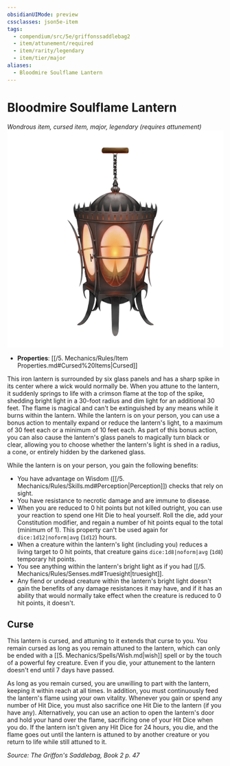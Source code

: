 ```yaml
---
obsidianUIMode: preview
cssclasses: json5e-item
tags:
  - compendium/src/5e/griffonssaddlebag2
  - item/attunement/required
  - item/rarity/legendary
  - item/tier/major
aliases:
  - Bloodmire Soulflame Lantern
---
```

# Bloodmire Soulflame Lantern
*Wondrous item, cursed item, major, legendary (requires attunement)*  
![](https://raw.githubusercontent.com/TheGiddyLimit/homebrew-img/main/img/GriffonsSaddlebag2/Items/Bloodmire-Soulflame-Lantern.webp#right)  

- **Properties**: [[/5. Mechanics/Rules/Item Properties.md#Cursed%20Items\|Cursed]]

This iron lantern is surrounded by six glass panels and has a sharp spike in its center where a wick would normally be. When you attune to the lantern, it suddenly springs to life with a crimson flame at the top of the spike, shedding bright light in a 30-foot radius and dim light for an additional 30 feet. The flame is magical and can't be extinguished by any means while it burns within the lantern. While the lantern is on your person, you can use a bonus action to mentally expand or reduce the lantern's light, to a maximum of 30 feet each or a minimum of 10 feet each. As part of this bonus action, you can also cause the lantern's glass panels to magically turn black or clear, allowing you to choose whether the lantern's light is shed in a radius, a cone, or entirely hidden by the darkened glass.

While the lantern is on your person, you gain the following benefits:

- You have advantage on Wisdom ([[/5. Mechanics/Rules/Skills.md#Perception\|Perception]]) checks that rely on sight.  
- You have resistance to necrotic damage and are immune to disease.  
- When you are reduced to 0 hit points but not killed outright, you can use your reaction to spend one Hit Die to heal yourself. Roll the die, add your Constitution modifier, and regain a number of hit points equal to the total (minimum of 1). This property can't be used again for `dice:1d12|noform|avg` (`1d12`) hours.  
- When a creature within the lantern's light (including you) reduces a living target to 0 hit points, that creature gains `dice:1d8|noform|avg` (`1d8`) temporary hit points.  
- You see anything within the lantern's bright light as if you had [[/5. Mechanics/Rules/Senses.md#Truesight\|truesight]].  
- Any fiend or undead creature within the lantern's bright light doesn't gain the benefits of any damage resistances it may have, and if it has an ability that would normally take effect when the creature is reduced to 0 hit points, it doesn't.  

## Curse

This lantern is cursed, and attuning to it extends that curse to you. You remain cursed as long as you remain attuned to the lantern, which can only be ended with a [[5. Mechanics/Spells/Wish.md\|wish]] spell or by the touch of a powerful fey creature. Even if you die, your attunement to the lantern doesn't end until 7 days have passed.

As long as you remain cursed, you are unwilling to part with the lantern, keeping it within reach at all times. In addition, you must continuously feed the lantern's flame using your own vitality. Whenever you gain or spend any number of Hit Dice, you must also sacrifice one Hit Die to the lantern (if you have any). Alternatively, you can use an action to open the lantern's door and hold your hand over the flame, sacrificing one of your Hit Dice when you do. If the lantern isn't given any Hit Dice for 24 hours, you die, and the flame goes out until the lantern is attuned to by another creature or you return to life while still attuned to it.

*Source: The Griffon's Saddlebag, Book 2 p. 47*
